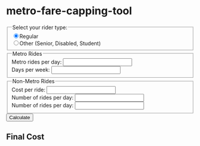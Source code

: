 # metro-fare-capping-tool

<form id="theForm">
    <fieldset>
        <legend>Select your rider type:</legend>
        <div>
            <input type="radio" id="regularRider" name="riderType" value="regular" checked><label for="regularRider">Regular</label>
        </div>
        <div>
            <input type="radio" id="otherRider" name="riderType" value="other"><label for="otherRider">Other (Senior, Disabled, Student)</label>
        </div>
    </fieldset>
    <fieldset>
        <legend>Metro Rides</legend>
        <div>
            <label for="metroRides">Metro rides per day: 
                <input type="text" name="metroRides" id="metroRides">
            </label>
        </div>
        <div>
            <label for="metroDays">Days per week: 
                <input type="text" name="metroDays" id="metroDays">
            </label>
        </div>
    </fieldset>
    <fieldset>
        <legend>Non-Metro Rides</legend>
        <div id="Other1">
            <div>
                <label for="otherCost1">Cost per ride:
                    <input type="text" name="otherCost1" id="otherCost1">
                </label>
            </div>
            <div>
                <label for="otherRides1">Number of rides per day:
                    <input type="text" name="otherRides1" id="otherRides1">
                </label>
            </div>
            <div>
                <label for="otherDays1">Number of rides per day:
                    <input type="text" name="otherDays1" id="otherDays1">
                </label>
            </div>
        </div>
    </fieldset>
    <button type="submit" id="btnCalculate">Calculate</button>
</form>

## Final Cost

<div id="resultText"></div>

<script type="text/javascript">
    const fareStructure = {
        "regular": {
            "base": 2,
            "cap-daily": 6,
            "cap-weekly": 20
        },
        "other": {
            "base": 1,
            "cap-daily": 3,
            "cap-weekly": 8
        }
    };
    const form = document.querySelector('#theForm');
    const results = document.querySelector('div#resultText');

    document.querySelector('#theForm').addEventListener('submit', (e) => {
        const data = new FormData(form);
        let output = '';

        for (const entry of data) {
            output = `${output}${entry[0]}=${entry[1]}\r`;
        }
        results.innerText = output;
        e.preventDefault();
    }, false);
</script>